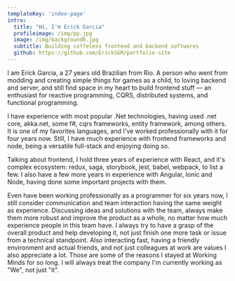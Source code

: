 ```yaml
---
templateKey: 'index-page'
intro:
  title: "Hi, I'm Erick Garcia"
  profileimage: /img/pp.jpg
  image: /img/background6.jpg
  subtitle: Building coffeless frontend and backend softwares
  github: https://github.com/ErickSGM/portfolio-site
---
```


I am Erick Garcia, a 27 years old Brazilian from Rio. A person who went from modding and creating simple things for games as a child, to loving backend and server, and still find space in my heart to build frontend stuff — an enthusiast for reactive programming, CQRS, distributed systems, and functional programming.

I have experience with most popular .Net technologies, having used .net core, akka.net, some f#, cqrs frameworks, entity framework, among others. It is one of my favorites languages, and I've worked professionally with it for four years now. Still, I have much experience with frontend frameworks and node, being a versatile full-stack and enjoying doing so.

Talking about frontend, I hold three years of experience with React, and it's complex ecosystem: redux, saga, storybook, jest, babel, webpack, to list a few. I also have a few more years in experience with Angular, Ionic and Node, having done some important projects with them.

Even have been working professionally as a programmer for six years now, I still consider communication and team interaction having the same weight as experience. Discussing ideas and solutions with the team, always make them more robust and improve the product as a whole, no matter how much experience people in this team have. I always try to have a grasp of the overall product and help developing it, not just finish one more task or issue from a technical standpoint. Also interacting fast, having a friendly environment and actual friends, and not just colleagues at work are values I also appreciate a lot. Those are some of the reasons I stayed at Working Minds for so long. I will always treat the company I'm currently working as "We", not just "it".
